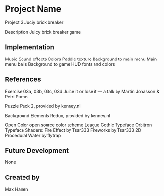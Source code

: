 # Project Name
Project 3 Juciy brick breaker

Description
Juicy brick breaker game

## Implementation
Music
Sound effects
Colors
Paddle texture
Background to main menu
Main menu balls
Background to game
HUD fonts and colors

## References
Exercise 03a, 03b, 03c, 03d
Juice it or lose it — a talk by Martin Jonasson & Petri Purho

Puzzle Pack 2, provided by kenney.nl

Background Elements Redux, provided by kenney.nl

Open Color open source color scheme
League Gothic Typeface
Orbitron Typeface
Shaders:
Fire Effect by Tsar333
Fireworks by Tsar333
2D Procedural Water by flytrap

## Future Development
None

## Created by
Max Hanen
